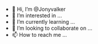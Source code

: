 - 👋 Hi, I’m @Jonyvalker
- 👀 I’m interested in ...
- 🌱 I’m currently learning ...
- 💞️ I’m looking to collaborate on ...
- 📫 How to reach me ...

<!---
Jonyvalker/Jonyvalker is a ✨ special ✨ repository because its `README.md` (this file) appears on your GitHub profile.
You can click the Preview link to take a look at your changes.
--->
